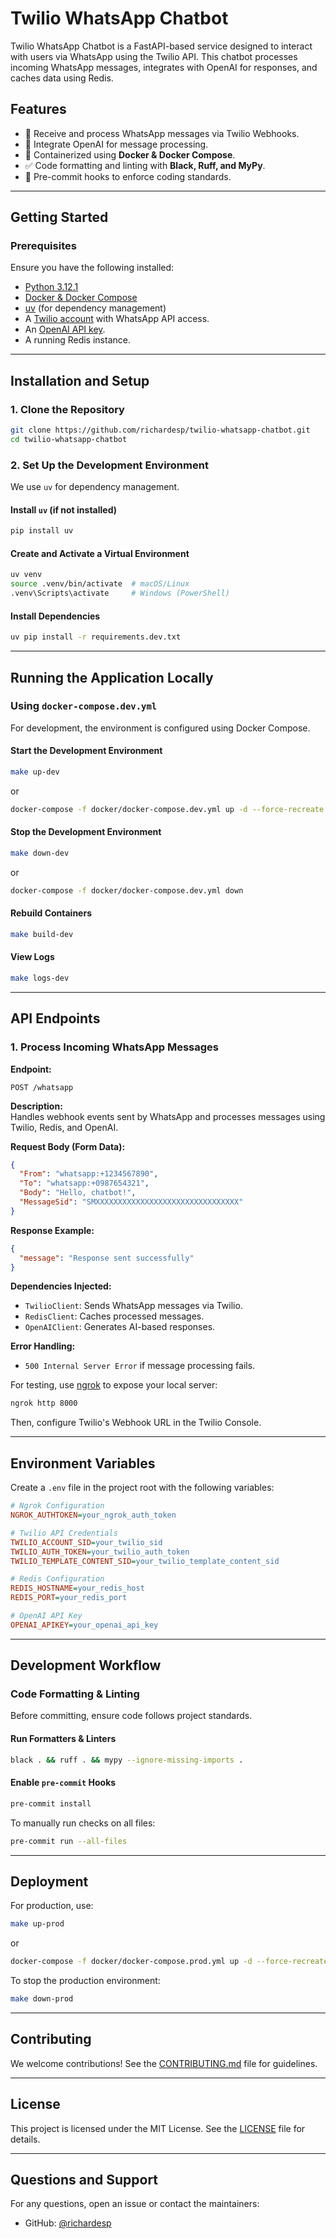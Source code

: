 # Twilio WhatsApp Chatbot

Twilio WhatsApp Chatbot is a FastAPI-based service designed to interact with users via WhatsApp using the Twilio API. This chatbot processes incoming WhatsApp messages, integrates with OpenAI for responses, and caches data using Redis.

## **Features**
- 📩 Receive and process WhatsApp messages via Twilio Webhooks.
- 🤖 Integrate OpenAI for message processing.
- 🐳 Containerized using **Docker & Docker Compose**.
- ✅ Code formatting and linting with **Black, Ruff, and MyPy**.
- 🔄 Pre-commit hooks to enforce coding standards.

---

## **Getting Started**

### **Prerequisites**
Ensure you have the following installed:
- [Python 3.12.1](https://www.python.org/)
- [Docker & Docker Compose](https://www.docker.com/)
- [uv](https://github.com/astral-sh/uv) (for dependency management)
- A [Twilio account](https://www.twilio.com/) with WhatsApp API access.
- An [OpenAI API key](https://platform.openai.com/signup/).
- A running Redis instance.

---

## **Installation and Setup**

### **1. Clone the Repository**
```bash
git clone https://github.com/richardesp/twilio-whatsapp-chatbot.git
cd twilio-whatsapp-chatbot
```

### **2. Set Up the Development Environment**
We use `uv` for dependency management.

#### **Install `uv` (if not installed)**
```bash
pip install uv
```

#### **Create and Activate a Virtual Environment**
```bash
uv venv
source .venv/bin/activate  # macOS/Linux
.venv\Scripts\activate     # Windows (PowerShell)
```

#### **Install Dependencies**
```bash
uv pip install -r requirements.dev.txt
```

---

## **Running the Application Locally**

### **Using `docker-compose.dev.yml`**
For development, the environment is configured using Docker Compose.

#### **Start the Development Environment**
```bash
make up-dev
```
or
```bash
docker-compose -f docker/docker-compose.dev.yml up -d --force-recreate
```

#### **Stop the Development Environment**
```bash
make down-dev
```
or
```bash
docker-compose -f docker/docker-compose.dev.yml down
```

#### **Rebuild Containers**
```bash
make build-dev
```

#### **View Logs**
```bash
make logs-dev
```

---

## **API Endpoints**

### **1. Process Incoming WhatsApp Messages**
**Endpoint:**  
```
POST /whatsapp
```

**Description:**  
Handles webhook events sent by WhatsApp and processes messages using Twilio, Redis, and OpenAI.

**Request Body (Form Data):**
```json
{
  "From": "whatsapp:+1234567890",
  "To": "whatsapp:+0987654321",
  "Body": "Hello, chatbot!",
  "MessageSid": "SMXXXXXXXXXXXXXXXXXXXXXXXXXXXXXXXX"
}
```

**Response Example:**
```json
{
  "message": "Response sent successfully"
}
```

**Dependencies Injected:**
- `TwilioClient`: Sends WhatsApp messages via Twilio.
- `RedisClient`: Caches processed messages.
- `OpenAIClient`: Generates AI-based responses.

**Error Handling:**
- `500 Internal Server Error` if message processing fails.

For testing, use [ngrok](https://ngrok.com/) to expose your local server:
```bash
ngrok http 8000
```
Then, configure Twilio's Webhook URL in the Twilio Console.

---

## **Environment Variables**
Create a `.env` file in the project root with the following variables:

```ini
# Ngrok Configuration
NGROK_AUTHTOKEN=your_ngrok_auth_token

# Twilio API Credentials
TWILIO_ACCOUNT_SID=your_twilio_sid
TWILIO_AUTH_TOKEN=your_twilio_auth_token
TWILIO_TEMPLATE_CONTENT_SID=your_twilio_template_content_sid

# Redis Configuration
REDIS_HOSTNAME=your_redis_host
REDIS_PORT=your_redis_port

# OpenAI API Key
OPENAI_APIKEY=your_openai_api_key
```

---

## **Development Workflow**
### **Code Formatting & Linting**
Before committing, ensure code follows project standards.

#### **Run Formatters & Linters**
```bash
black . && ruff . && mypy --ignore-missing-imports .
```

#### **Enable `pre-commit` Hooks**
```bash
pre-commit install
```

To manually run checks on all files:
```bash
pre-commit run --all-files
```

---

## **Deployment**
For production, use:

```bash
make up-prod
```
or
```bash
docker-compose -f docker/docker-compose.prod.yml up -d --force-recreate
```

To stop the production environment:
```bash
make down-prod
```

---

## **Contributing**
We welcome contributions! See the [CONTRIBUTING.md](CONTRIBUTING.md) file for guidelines.

---

## **License**
This project is licensed under the MIT License. See the [LICENSE](LICENSE) file for details.

---

## **Questions and Support**  
For any questions, open an issue or contact the maintainers:  
- GitHub: [@richardesp](https://github.com/richardesp)